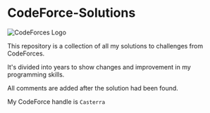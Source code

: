 # CodeForce-Solutions
<img src="https://it-edu.com/sites/default/files/codeforceslogo.png" alt="CodeForces Logo"/>

This repository is a collection of all my solutions to challenges from CodeForces.

It's divided into years to show changes and improvement in my programming skills.

All comments are added after the solution had been found.

My CodeForce handle is `Casterra`

